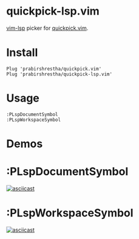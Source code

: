 # quickpick-lsp.vim
[vim-lsp](https://github.com/prabirshrestha/vim-lsp) picker for [quickpick.vim](https://github.com/prabirshrestha/quickpick.vim).

# Install

```vim
Plug 'prabirshrestha/quickpick.vim'
Plug 'prabirshrestha/quickpick-lsp.vim'
```

# Usage

```vim
:PLspDocumentSymbol
:PLspWorkspaceSymbol
```

# Demos

# :PLspDocumentSymbol
[![asciicast](https://asciinema.org/a/364805.svg)](https://asciinema.org/a/364805)

# :PLspWorkspaceSymbol
[![asciicast](https://asciinema.org/a/364749.svg)](https://asciinema.org/a/364749)
